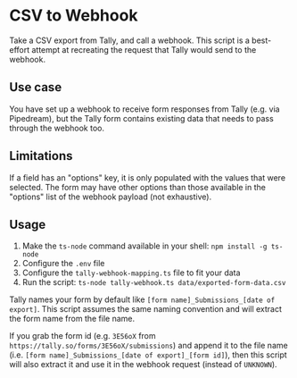 # CSV to Webhook

Take a CSV export from Tally, and call a webhook.
This script is a best-effort attempt at recreating the request that Tally would send to the webhook.

## Use case
You have set up a webhook to receive form responses from Tally (e.g. via Pipedream), but the Tally form contains existing data that needs to pass through the webhook too.

## Limitations
If a field has an "options" key, it is only populated with the values that were selected. The form may have other options than those available in the "options" list of the webhook payload (not exhaustive).

## Usage
1. Make the `ts-node` command available in your shell: `npm install -g ts-node`
2. Configure the `.env` file
3. Configure the `tally-webhook-mapping.ts` file to fit your data
4. Run the script: `ts-node tally-webhook.ts data/exported-form-data.csv`

Tally names your form by default like `[form name]_Submissions_[date of export]`.
This script assumes the same naming convention and will extract the form name from the file name.

If you grab the form id (e.g. `3E56oX` from `https://tally.so/forms/3E56oX/submissions`) and append it to the file name
(i.e. `[form name]_Submissions_[date of export]_[form id]`), then this script will also extract it and use it
in the webhook request (instead of `UNKNOWN`).

